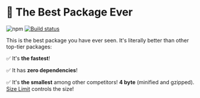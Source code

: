 # 🚀 The Best Package Ever

![npm](https://img.shields.io/npm/v/the-best-package)
[![Build status](https://github.com/igoradamenko/the-best-package-ever/actions/workflows/node.js.yml/badge.svg?branch=master&event=push)](https://github.com/igoradamenko/the-best-package-ever/actions/workflows/node.js.yml)

This is the best package you have ever seen. It's literally better than other top-tier packages:

✅ It's **the fastest**!

✅ It has **zero dependencies**!

✅ It's **the smallest** among other competitors! **4 byte** (minified and gzipped). 
   [Size Limit](https://github.com/ai/size-limit) controls the size!
